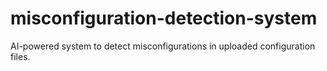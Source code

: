 # misconfiguration-detection-system
AI-powered system to detect misconfigurations in uploaded configuration files.
